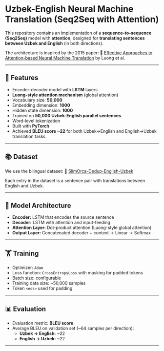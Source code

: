 # Uzbek-English Neural Machine Translation (Seq2Seq with Attention)

This repository contains an implementation of a **sequence-to-sequence (Seq2Seq)** model with **attention**, designed for **translating sentences between Uzbek and English** (in both directions).

The architecture is inspired by the 2015 paper:
📄 [Effective Approaches to Attention-based Neural Machine Translation](https://arxiv.org/abs/1508.04025) by Luong et al.

---

## 🚀 Features

- Encoder-decoder model with **LSTM** layers
- **Luong-style attention mechanism** (global attention)
- Vocabulary size: **50,000**
- Embedding dimension: **1000**
- Hidden state dimension: **1000**
- Trained on **50,000 Uzbek-English parallel sentences**
- Word-level tokenization
- Built with **PyTorch**
- Achieved **BLEU score ~22** for both Uzbek→English and English→Uzbek translation tasks

---

## 📚 Dataset

We use the bilingual dataset:
🔗 [SlimOrca-Dedup-English-Uzbek](https://huggingface.co/datasets/MLDataScientist/SlimOrca-Dedup-English-Uzbek)

Each entry in the dataset is a sentence pair with translations between English and Uzbek.

---

## 🧠 Model Architecture

- **Encoder:** LSTM that encodes the source sentence
- **Decoder:** LSTM with attention and input-feeding
- **Attention Layer:** Dot-product attention (Luong-style global attention)
- **Output Layer:** Concatenated decoder + context → Linear → Softmax

---

## 🏋️ Training

- Optimizer: `Adam`
- Loss function: `CrossEntropyLoss` with masking for padded tokens
- Batch size: configurable
- Training data size: ~50,000 samples
- Token `<eos>` used for padding

---

## 📊 Evaluation

- Evaluation metric: **BLEU score**
- Average BLEU on validation set (~64 samples per direction):
  - **Uzbek → English:** ~22
  - **English → Uzbek:** ~22

---
